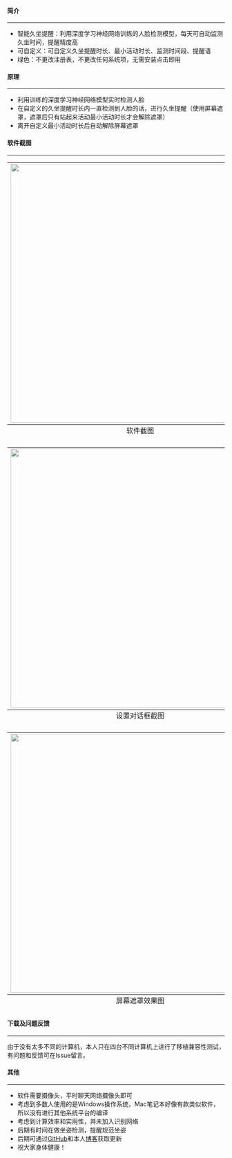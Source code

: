 #### 简介
<hr>

- 智能久坐提醒：利用深度学习神经网络训练的人脸检测模型，每天可自动监测久坐时间，提醒精度高
- 可自定义：可自定义久坐提醒时长、最小活动时长、监测时间段、提醒语
- 绿色：不更改注册表，不更改任何系统项，无需安装点击即用


#### 原理
<hr>

- 利用训练的深度学习神经网络模型实时检测人脸
- 在自定义的久坐提醒时长内一直检测到人脸的话，进行久坐提醒（使用屏幕遮罩，遮罩后只有站起来活动最小活动时长才会解除遮罩）
- 离开自定义最小活动时长后自动解除屏幕遮罩


#### 软件截图
<hr>


<table align ="center">
<caption align="bottom">软件截图</caption>
<tr><td><img src="https://github.com/lanbing510/SedentaryReminder/raw/master/screenshots/sedentary-reminder-1.png"  width="600px" /></td></tr>
</table>


<table align ="center">
<caption align="bottom">设置对话框截图</caption>
<tr><td><img src="https://github.com/lanbing510/SedentaryReminder/raw/master/screenshots/sedentary-reminder-2.png"  width="600px"/></td></tr>
</table>


<table align ="center">
<caption align="bottom">屏幕遮罩效果图</caption>
<tr><td><img src="https://github.com/lanbing510/SedentaryReminder/raw/master/screenshots/sedentary-reminder-3.jpg"  width="600px"/></td></tr>
</table>




#### 下载及问题反馈
<hr>

由于没有太多不同的计算机，本人只在四台不同计算机上进行了移植兼容性测试，有问题和反馈可在Issue留言。



#### 其他
<hr>

- 软件需要摄像头，平时聊天网络摄像头即可
- 考虑到多数人使用的是Windows操作系统，Mac笔记本好像有款类似软件，所以没有进行其他系统平台的编译
- 考虑到计算效率和实用性，并未加入识别网络
- 后期有时间在做坐姿检测，提醒规范坐姿
- 后期可通过[GitHub](https://github.com/lanbing510/SedentaryReminder)和本人[博客](http://lanbing510.info)获取更新
- 祝大家身体健康！